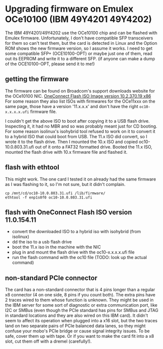 # Upgrading firmware on Emulex OCe10100 (IBM 49Y4201 49Y4202)

The IBM 49Y4201/49Y4202 use the OCe10100 chip and can be flashed with Emulex firmware. Unfortunately, I don't have compatible SFP transceivers for them so can't test them, but the card is detected in Linux and the Option ROM shows the new firmware version, so I assume it works. I need to get some compatible SFP+ (OCE10100-OPT) or maybe just one of them, read out its EEPROM and write it to a different SFP. (if anyone can make a dump of the OCE10100-OPT, please send it to me!)

## getting the firmware

The firmware can be found on Broadcom's support downloads website for the OCe10100 NIC.
[OneConnect Flash ISO Image version 10.2.370.19 x86](https://docs.broadcom.com/docs/12357080)
For some reason they also list ISOs with firmwares for the OCe11xxx on the same page, those have a version '11.x.x.x' and don't have the right `oc10-x.x.x.x.ufi` firmware file.

I couldn't get the above ISO to boot after copying it to a USB flash drive. Inspecting it, it had no MBR and so was probably meant just for CD booting.
For some reason isolinux's isohybrid tool refused to work on it to convert it to a hybrid ISO that could boot from USB. The 11.x ISO did convert, so I wrote it to the flash drive.
Then I mounted the 10.x ISO and copied oc10-10.0.803.31.ufi out of it onto a FAT32 formatted drive. Booted the 11.x ISO, mounted the flash drive with 10.x firmware file and flashed it.

## flash with ethtool

This might work. The one card I tested it on already had the same firmware as I was flashing to it, so I'm not sure, but it didn't complain.

```
cp /mnt/cd/oc10-10.0.803.31.ufi /lib/firmware/
ethtool -f enp1s0f0 oc10-10.0.803.31.ufi
```

## flash with OneConnect Flash ISO version 11.0.154.11

- convert the downloaded ISO to a hybrid iso with isohybrid (from isolinux)
- dd the iso to a usb flash drive
- boot the 11.x iso in the machine with the NIC
- plug in and mount the flash drive with the oc10-x.x.x.x.ufi file
- run the flash command with the oc10 file (TODO: look up the actual command)

## non-standard PCIe connector

The card has a non-standard connector that is 4 pins longer than a regular x8 connector (4 on one side, 8 pins if you count both). The extra pins have 2 traces wired to them whose function is unknown. They might be used in the IBM server for some sort of diagnostic or extra communication port, like I2C or SMBus (even though the PCIe standard has pins for SMBus and JTAG in standard locations and they are also wired on this IBM card). It didn't seem to affect its operation when plugged into a x16 slot, but the two traces land on two separate pairs of PCIe balanced data lanes, so they might confuse your mobo's PCIe bridge or cause signal integrity issues. To be safe, cover them up with tape. Or if you want to make the card fit into a x8 slot, cut them off with a dremel (carefully!).
